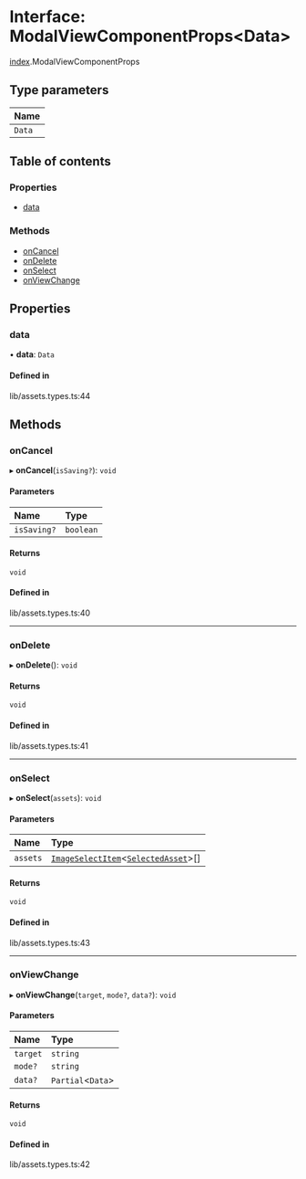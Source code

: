 # Interface: ModalViewComponentProps<Data\>

[index](../wiki/index).ModalViewComponentProps

## Type parameters

| Name |
| :------ |
| `Data` |

## Table of contents

### Properties

- [data](../wiki/index.ModalViewComponentProps#data-1)

### Methods

- [onCancel](../wiki/index.ModalViewComponentProps#oncancel-1)
- [onDelete](../wiki/index.ModalViewComponentProps#ondelete-1)
- [onSelect](../wiki/index.ModalViewComponentProps#onselect-1)
- [onViewChange](../wiki/index.ModalViewComponentProps#onviewchange-1)

## Properties

### data

• **data**: `Data`

#### Defined in

lib/assets.types.ts:44

## Methods

### onCancel

▸ **onCancel**(`isSaving?`): `void`

#### Parameters

| Name | Type |
| :------ | :------ |
| `isSaving?` | `boolean` |

#### Returns

`void`

#### Defined in

lib/assets.types.ts:40

___

### onDelete

▸ **onDelete**(): `void`

#### Returns

`void`

#### Defined in

lib/assets.types.ts:41

___

### onSelect

▸ **onSelect**(`assets`): `void`

#### Parameters

| Name | Type |
| :------ | :------ |
| `assets` | [`ImageSelectItem`](../wiki/index#imageselectitem-1)<[`SelectedAsset`](../wiki/index#selectedasset-1)\>[] |

#### Returns

`void`

#### Defined in

lib/assets.types.ts:43

___

### onViewChange

▸ **onViewChange**(`target`, `mode?`, `data?`): `void`

#### Parameters

| Name | Type |
| :------ | :------ |
| `target` | `string` |
| `mode?` | `string` |
| `data?` | `Partial`<`Data`\> |

#### Returns

`void`

#### Defined in

lib/assets.types.ts:42

